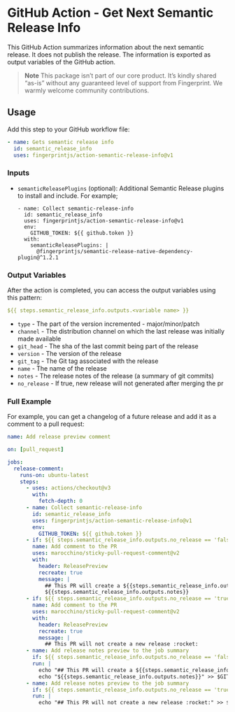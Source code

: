 # GitHub Action - Get Next Semantic Release Info
This GitHub Action summarizes information about the next semantic release. It does not publish the release. The information is exported as output variables of the GitHub action.

> **Note**
> This package isn’t part of our core product. It’s kindly shared “as-is” without any guaranteed level of support from Fingerprint. We warmly welcome community contributions.

## Usage

Add this step to your GitHub workflow file: 
```yaml
- name: Gets semantic release info
  id: semantic_release_info
  uses: fingerprintjs/action-semantic-release-info@v1
```

### Inputs

- `semanticReleasePlugins` (optional): Additional Semantic Release plugins to install and include. For example;
  ```
  - name: Collect semantic-release-info
    id: semantic_release_info
    uses: fingerprintjs/action-semantic-release-info@v1
    env:
      GITHUB_TOKEN: ${{ github.token }}
    with:
      semanticReleasePlugins: |
        @fingerprintjs/semantic-release-native-dependency-plugin@^1.2.1
  ```

### Output Variables

After the action is completed, you can access the output variables using this pattern:
```yaml
${{ steps.semantic_release_info.outputs.<variable name> }}
```

- `type` - The part of the version incremented - major/minor/patch
- `channel` - The distribution channel on which the last release was initially made available
- `git_head` - The sha of the last commit being part of the release
- `version` - The version of the release
- `git_tag` - The Git tag associated with the release
- `name` - The name of the release
- `notes` - The release notes of the release (a summary of git commits)
- `no_release` - If true, new release will not generated after merging the pr

### Full Example
For example, you can get a changelog of a future release and add it as a comment to a pull request: 

```yaml
name: Add release preview comment

on: [pull_request]

jobs:
  release-comment:
    runs-on: ubuntu-latest
    steps:
      - uses: actions/checkout@v3
        with:
          fetch-depth: 0
      - name: Collect semantic-release-info
        id: semantic_release_info
        uses: fingerprintjs/action-semantic-release-info@v1
        env:
          GITHUB_TOKEN: ${{ github.token }}
      - if: ${{ steps.semantic_release_info.outputs.no_release == 'false' }}
        name: Add comment to the PR
        uses: marocchino/sticky-pull-request-comment@v2
        with:
          header: ReleasePreview
          recreate: true
          message: |
            ## This PR will create a ${{steps.semantic_release_info.outputs.type}} release :rocket:
            ${{steps.semantic_release_info.outputs.notes}}
      - if: ${{ steps.semantic_release_info.outputs.no_release == 'true' }}
        name: Add comment to the PR
        uses: marocchino/sticky-pull-request-comment@v2
        with:
          header: ReleasePreview
          recreate: true
          message: |
            ## This PR will not create a new release :rocket:
      - name: Add release notes preview to the job summary
        if: ${{ steps.semantic_release_info.outputs.no_release == 'false' }}
        run: |
          echo "## This PR will create a ${{steps.semantic_release_info.outputs.type}} release :rocket:" >> $GITHUB_STEP_SUMMARY
          echo "${{steps.semantic_release_info.outputs.notes}}" >> $GITHUB_STEP_SUMMARY
      - name: Add release notes preview to the job summary
        if: ${{ steps.semantic_release_info.outputs.no_release == 'true' }}
        run: |
          echo "## This PR will not create a new release :rocket:" >> $GITHUB_STEP_SUMMARY
```

